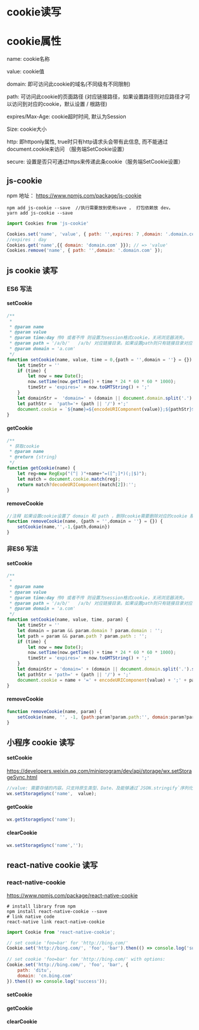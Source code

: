 # cookie读写 



# cookie属性

name: cookie名称

value: cookie值 

domain: 即可访问此cookie的域名(不同级有不同限制)

path: 可访问此cookie的页面路径 (对应链接路径，如果设置路径则对应路径才可以访问到对应的cookie，默认设置 / 根路径)

expires/Max-Age: cookie超时时间, 默认为Session

Size: cookie大小

http: 即httponly属性, true时只有http请求头会带有此信息, 而不能通过document.cookie来访问 （服务端SetCookie设置）

secure: 设置是否只可通过https来传递此条cookie（服务端SetCookie设置）



## js-cookie

npm 地址： https://www.npmjs.com/package/js-cookie

<script src="https://cdn.jsdelivr.net/npm/js-cookie@2/src/js.cookie.min.js"></script>
```shell
npm add js-cookie --save  //执行需要放到使用save ， 打包依赖放 dev。
yarn add js-cookie --save
```

```js
import Cookies from 'js-cookie'

Cookies.set('name', 'value', { path: '',expires: 7 ,domain: '.domain.com' }); 
//expires : day
Cookies.get('name',{{ domain: 'domain.com' }}); // => 'value'
Cookies.remove('name', { path: '',domain: '.domain.com' });

```



## js cookie 读写

### ES6 写法

#### setCookie

```js
/**
 *
 * @param name
 * @param value
 * @param time:day 传0 或者不传 则设置为session格式cookie，关闭浏览器消失。
 * @param path = '/a/b/'   /a/b/ 对应链接目录。如果设置path则只有链接目录对应才可以访问到cookie,默认为根路径（站点都可访问）
 * @param domain = 'a.com'
 */
function setCookie(name, value, time = 0,{path = '',domain = ''} = {}) {
    let timeStr = ''
    if (time) {
        let now = new Date();
        now.setTime(now.getTime() + time * 24 * 60 * 60 * 1000);
        timeStr = 'expires=' + now.toGMTString() + ';'
    }
    let domainStr =  'domain=' + (domain || document.domain.split('.').slice(-2).join('.')) + ';'; //设置一级域名
    let pathStr =  'path='+ (path || '/') +';'
    document.cookie = `${name}=${encodeURIComponent(value)};${pathStr}${timeStr}${domainStr}`
}

```

#### getCookie

```js
/**
 * 获取cookie
 * @param name
 * @return {string}
 */
function getCookie(name) {
    let reg=new RegExp("(^| )"+name+"=([^;]*)(;|$)");
    let match = document.cookie.match(reg);
    return match?decodeURIComponent(match[2]):'';
}
```

#### removeCookie

```js
//注释 如果设置cookie设置了 domain 和 path ，删除cookie需要删除对应的cookie 那么删除cookie也需要设置path ,domain
function removeCookie(name, {path = '',domain = ''} = {}) {
    setCookie(name,'',-1,{path,domain})
}
```



### 非ES6 写法

#### setCookie

```js
/**
 *
 * @param name
 * @param value
 * @param time:day 传0 或者不传 则设置为session格式cookie，关闭浏览器消失。
 * @param path = '/a/b/'   /a/b/ 对应链接目录。如果设置path则只有链接目录对应才可以访问到cookie,默认为根路径（站点都可访问）
 * @param domain = 'a.com'
 */
function setCookie(name, value, time, param) {
    let timeStr = ''
    let domain = param && param.domain ? param.domain : '';
    let path = param && param.path ? param.path : '';
    if (time) {
        let now = new Date();
        now.setTime(now.getTime() + time * 24 * 60 * 60 * 1000);
        timeStr = 'expires=' + now.toGMTString() + ';'
    }
    let domainStr = 'domain=' + (domain || document.domain.split('.').slice(-2).join('.')) + ';'; //设置一级域名
    let pathStr = 'path=' + (path || '/') + ';'
    document.cookie = name + '=' + encodeURIComponent(value) + ';' + pathStr +timeStr + domainStr;
}
```





#### removeCookie

```js
function removeCookie(name, param) {
    setCookie(name, '', -1, {path:param?param.path:'', domain:param?param.domain:''})
}
```





## 小程序 cookie 读写

#### setCookie

https://developers.weixin.qq.com/miniprogram/dev/api/storage/wx.setStorageSync.html 

```js
//value: 需要存储的内容。只支持原生类型、Date、及能够通过`JSON.stringify`序列化的对象。
wx.setStorageSync('name',  value);
```

#### getCookie

```js
wx.getStorageSync('name');
```



#### clearCookie

```js
wx.setStorageSync('name','');
```



## react-native cookie 读写



### react-native-cookie

https://www.npmjs.com/package/react-native-cookie

```shell
# install library from npm 
npm install react-native-cookie --save
# link native code 
react-native link react-native-cookie

```

```js
import Cookie from 'react-native-cookie';

// set cookie 'foo=bar' for 'http://bing.com/'
Cookie.set('http://bing.com/', 'foo', 'bar').then(() => console.log('success'));
 
// set cookie 'foo=bar' for 'http://bing.com/' with options:
Cookie.set('http://bing.com/', 'foo', 'bar', {
    path: 'ditu',
    domain: 'cn.bing.com'
}).then(() => console.log('success'));

```

 

#### setCookie



#### getCookie



#### clearCookie